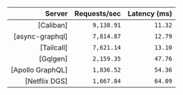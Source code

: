 <!-- PERFORMANCE_RESULTS_START -->

| Server | Requests/sec | Latency (ms) |
|--------:|--------------:|--------------:|
| [Caliban] | `9,138.91` | `11.32` |
| [async-graphql] | `7,814.87` | `12.79` |
| [Tailcall] | `7,621.14` | `13.10` |
| [Gqlgen] | `2,159.35` | `47.76` |
| [Apollo GraphQL] | `1,836.52` | `54.36` |
| [Netflix DGS] | `1,667.84` | `64.09` |

<!-- PERFORMANCE_RESULTS_END -->
